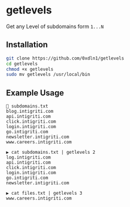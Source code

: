 # getlevels 

Get any Level of subdomains form `1...N`

## Installation

```bash
git clone https://github.com/0xdln1/getlevels
cd getlevels
chmod +x getlevels 
sudo mv getlevels /usr/local/bin
```

## Example Usage

```text
📄 subdomains.txt
blog.intigriti.com
api.intigriti.com
click.intigriti.com
login.intigriti.com
go.intigriti.com
newsletter.intigriti.com
www.careers.intigriti.com

▶ cat subdomains.txt | getlevels 2
log.intigriti.com
api.intigriti.com
click.intigriti.com
login.intigriti.com
go.intigriti.com
newsletter.intigriti.com

▶ cat files.txt | getlevels 3
www.careers.intigriti.com
```
